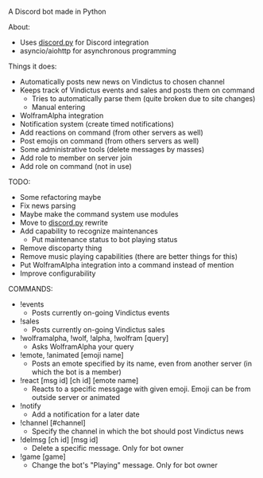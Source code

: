 A Discord bot made in Python

About:
* Uses [discord.py](https://github.com/Rapptz/discord.py) for Discord integration
* asyncio/aiohttp for asynchronous programming

Things it does:
* Automatically posts new news on Vindictus to chosen channel
* Keeps track of Vindictus events and sales and posts them on command
    * Tries to automatically parse them (quite broken due to site changes)
    * Manual entering
* WolframAlpha integration
* Notification system (create timed notifications)
* Add reactions on command (from other servers as well)
* Post emojis on command (from others servers as well)
* Some administrative tools (delete messages by masses)
* Add role to member on server join
* Add role on command (not in use)

TODO:
* Some refactoring maybe
* Fix news parsing
* Maybe make the command system use modules
* Move to [discord.py]() rewrite
* Add capability to recognize maintenances
    * Put maintenance status to bot playing status
* Remove discoparty thing
* Remove music playing capabilities (there are better things for this)
* Put WolframAlpha integration into a command instead of mention
* Improve configurability

COMMANDS:
* !events
    * Posts currently on-going Vindictus events
* !sales
    * Posts currently on-going Vindictus sales
* !wolframalpha, !wolf, !alpha, !wolfram [query]
    * Asks WolframAlpha your query
* !emote, !animated [emoji name]
    * Posts an emote specified by its name, even from another server (in which the bot is a member)
* !react [msg id] [ch id] [emote name]
    * Reacts to a specific messgage with given emoji. Emoji can be from outside server or animated
* !notify
    * Add a notification for a later date
* !channel [#channel]
    * Specify the channel in which the bot should post Vindictus news
* !delmsg [ch id] [msg id]
    * Delete a specific message. Only for bot owner
* !game [game]
    * Change the bot's "Playing" message. Only for bot owner
